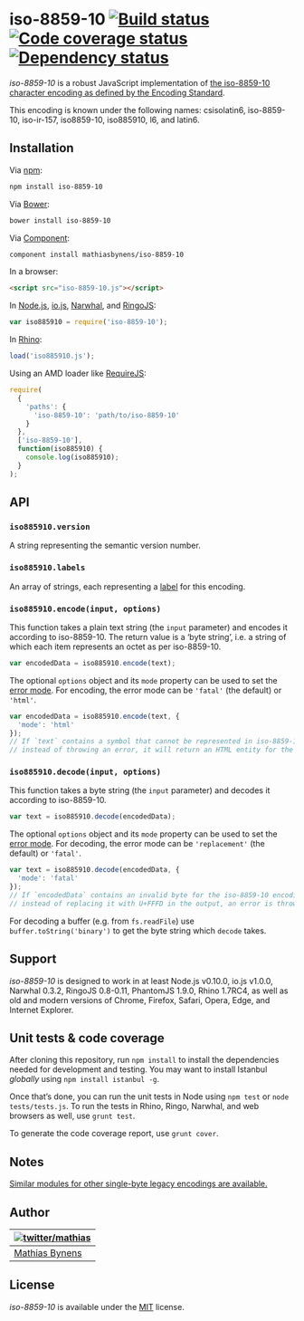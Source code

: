 # iso-8859-10 [![Build status](https://travis-ci.org/mathiasbynens/iso-8859-10.svg?branch=master)](https://travis-ci.org/mathiasbynens/iso-8859-10) [![Code coverage status](https://coveralls.io/repos/mathiasbynens/iso-8859-10/badge.svg)](https://coveralls.io/r/mathiasbynens/iso-8859-10) [![Dependency status](https://gemnasium.com/mathiasbynens/iso-8859-10.svg)](https://gemnasium.com/mathiasbynens/iso-8859-10)

_iso-8859-10_ is a robust JavaScript implementation of [the iso-8859-10 character encoding as defined by the Encoding Standard](https://encoding.spec.whatwg.org/#iso-8859-10).

This encoding is known under the following names: csisolatin6, iso-8859-10, iso-ir-157, iso8859-10, iso885910, l6, and latin6.

## Installation

Via [npm](https://www.npmjs.com/):

```bash
npm install iso-8859-10
```

Via [Bower](http://bower.io/):

```bash
bower install iso-8859-10
```

Via [Component](https://github.com/component/component):

```bash
component install mathiasbynens/iso-8859-10
```

In a browser:

```html
<script src="iso-8859-10.js"></script>
```

In [Node.js](https://nodejs.org/), [io.js](https://iojs.org/), [Narwhal](http://narwhaljs.org/), and [RingoJS](http://ringojs.org/):

```js
var iso885910 = require('iso-8859-10');
```

In [Rhino](https://www.mozilla.org/rhino/):

```js
load('iso885910.js');
```

Using an AMD loader like [RequireJS](http://requirejs.org/):

```js
require(
  {
    'paths': {
      'iso-8859-10': 'path/to/iso-8859-10'
    }
  },
  ['iso-8859-10'],
  function(iso885910) {
    console.log(iso885910);
  }
);
```

## API

### `iso885910.version`

A string representing the semantic version number.

### `iso885910.labels`

An array of strings, each representing a [label](https://encoding.spec.whatwg.org/#label) for this encoding.

### `iso885910.encode(input, options)`

This function takes a plain text string (the `input` parameter) and encodes it according to iso-8859-10. The return value is a ‘byte string’, i.e. a string of which each item represents an octet as per iso-8859-10.

```js
var encodedData = iso885910.encode(text);
```

The optional `options` object and its `mode` property can be used to set the [error mode](https://encoding.spec.whatwg.org/#error-mode). For encoding, the error mode can be `'fatal'` (the default) or `'html'`.

```js
var encodedData = iso885910.encode(text, {
  'mode': 'html'
});
// If `text` contains a symbol that cannot be represented in iso-8859-10,
// instead of throwing an error, it will return an HTML entity for the symbol.
```

### `iso885910.decode(input, options)`

This function takes a byte string (the `input` parameter) and decodes it according to iso-8859-10.

```js
var text = iso885910.decode(encodedData);
```

The optional `options` object and its `mode` property can be used to set the [error mode](https://encoding.spec.whatwg.org/#error-mode). For decoding, the error mode can be `'replacement'` (the default) or `'fatal'`.

```js
var text = iso885910.decode(encodedData, {
  'mode': 'fatal'
});
// If `encodedData` contains an invalid byte for the iso-8859-10 encoding,
// instead of replacing it with U+FFFD in the output, an error is thrown.
```

For decoding a buffer (e.g. from `fs.readFile`) use `buffer.toString('binary')` to get the byte string which `decode` takes.

## Support

_iso-8859-10_ is designed to work in at least Node.js v0.10.0, io.js v1.0.0, Narwhal 0.3.2, RingoJS 0.8-0.11, PhantomJS 1.9.0, Rhino 1.7RC4, as well as old and modern versions of Chrome, Firefox, Safari, Opera, Edge, and Internet Explorer.

## Unit tests & code coverage

After cloning this repository, run `npm install` to install the dependencies needed for development and testing. You may want to install Istanbul _globally_ using `npm install istanbul -g`.

Once that’s done, you can run the unit tests in Node using `npm test` or `node tests/tests.js`. To run the tests in Rhino, Ringo, Narwhal, and web browsers as well, use `grunt test`.

To generate the code coverage report, use `grunt cover`.

## Notes

[Similar modules for other single-byte legacy encodings are available.](https://www.npmjs.com/browse/keyword/legacy-encoding)

## Author

| [![twitter/mathias](https://gravatar.com/avatar/24e08a9ea84deb17ae121074d0f17125?s=70)](https://twitter.com/mathias "Follow @mathias on Twitter") |
|---|
| [Mathias Bynens](https://mathiasbynens.be/) |

## License

_iso-8859-10_ is available under the [MIT](https://mths.be/mit) license.
